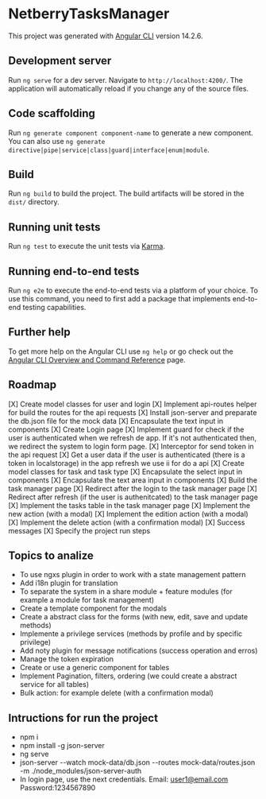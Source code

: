 # NetberryTasksManager

This project was generated with [Angular CLI](https://github.com/angular/angular-cli) version 14.2.6.

## Development server

Run `ng serve` for a dev server. Navigate to `http://localhost:4200/`. The application will automatically reload if you change any of the source files.

## Code scaffolding

Run `ng generate component component-name` to generate a new component. You can also use `ng generate directive|pipe|service|class|guard|interface|enum|module`.

## Build

Run `ng build` to build the project. The build artifacts will be stored in the `dist/` directory.

## Running unit tests

Run `ng test` to execute the unit tests via [Karma](https://karma-runner.github.io).

## Running end-to-end tests

Run `ng e2e` to execute the end-to-end tests via a platform of your choice. To use this command, you need to first add a package that implements end-to-end testing capabilities.

## Further help

To get more help on the Angular CLI use `ng help` or go check out the [Angular CLI Overview and Command Reference](https://angular.io/cli) page.


## Roadmap
[X] Create model classes for user and login
[X] Implement api-routes helper for build the routes for the api requests
[X] Install json-server and preparate the db.json file for the mock data
[X] Encapsulate the text input in components
[X] Create Login page
[X] Implement guard for check if the user is authenticated when we refresh de app. If it's not authenticated then, we redirect the system to login form page.
[X] Interceptor for send token in the api request
[X] Get a user data if the user is authenticated (there is a token in localstorage) in the app refresh we use ii for do a api 
[X] Create model classes for task and task type
[X] Encapsulate the select input in components
[X] Encapsulate the text area input in components
[X] Build the task manager page
[X] Redirect after the login to the task manager page
[X] Redirect after refresh (if the user is authenitcated) to the task manager page
[X] Implement the tasks table in the task manager page
[X] Implement the new action (with a modal)
[X] Implement the edition action (with a modal)
[X] Implement the delete action (with a confirmation modal)
[X] Success messages
[X] Specify the project run steps 

## Topics to analize
- To use ngxs plugin in order to work with a state management pattern
- Add i18n plugin for translation
- To separate the system in a share module + feature modules (for example a module for task management)
- Create a template component for the modals
- Create a abstract class for the forms (with new, edit, save and update methods)
- Implemente a privilege services (methods by profile and by specific privilege)
- Add noty plugin for message notifications (success operation and erros)
- Manage the token expiration
- Create or use a generic component for tables
- Implement Pagination, filters, ordering (we could create a abstract service for all tables)
- Bulk action: for example delete (with a confirmation modal) 


## Intructions for run the project
- npm i
- npm install -g json-server
- ng serve
- json-server --watch mock-data/db.json --routes mock-data/routes.json -m ./node_modules/json-server-auth
- In login page, use the next credentials. Email: user1@email.com Password:1234567890
